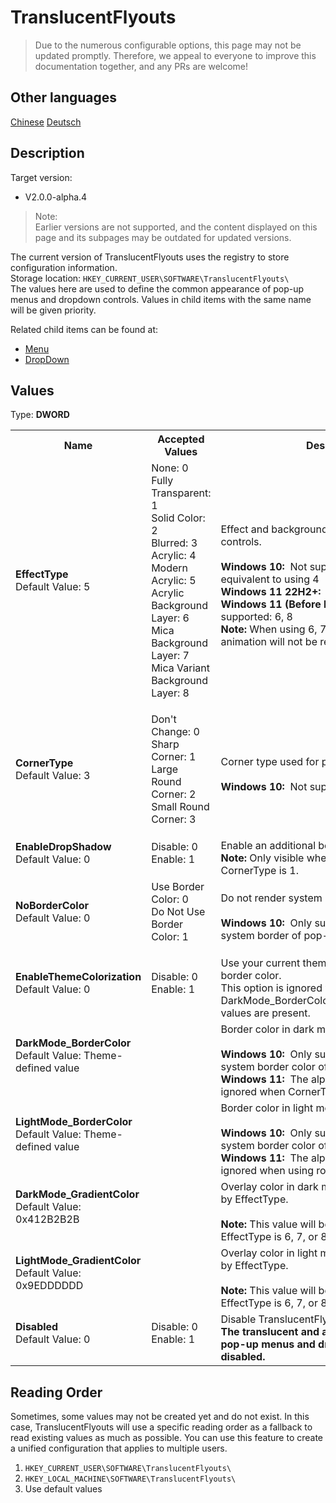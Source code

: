# TranslucentFlyouts
> Due to the numerous configurable options, this page may not be updated promptly.
> Therefore, we appeal to everyone to improve this documentation together, and any PRs are welcome!

## Other languages
[Chinese](../zh-cn/CONFIG.md)
[Deutsch](../de-de/CONFIG.md)

## Description
Target version:
- V2.0.0-alpha.4
> Note:   
> Earlier versions are not supported, and the content displayed on this page and its subpages may be outdated for updated versions.

The current version of TranslucentFlyouts uses the registry to store configuration information.   
Storage location: `HKEY_CURRENT_USER\SOFTWARE\TranslucentFlyouts\`   
The values here are used to define the common appearance of pop-up menus and dropdown controls. Values in child items with the same name will be given priority.

Related child items can be found at:
- [Menu](./Menu/CONFIG.md)
- [DropDown](./DropDown/CONFIG.md)

## Values
Type: <b>DWORD</b>

<table>
<tr>
<th>Name</th>
<th>Accepted Values</th>
<th>Description</th>
</tr>

<tr>
<td width="10%">
<dl>
<dt><b>EffectType</b></dt>
<dt>Default Value: 5</dt>
</dl>
</td>
<td width="20%">
<dl>
<dt>None: 0</dt>
<dt>Fully Transparent: 1</dt>
<dt>Solid Color: 2</dt>
<dt>Blurred: 3</dt>
<dt>Acrylic: 4</dt>
<dt>Modern Acrylic: 5</dt>
<dt>Acrylic Background Layer: 6</dt>
<dt>Mica Background Layer: 7</dt>
<dt>Mica Variant Background Layer: 8</dt>
</dl>
</td>
<td width="30%">
<dt>Effect and background type used for pop-up controls.</dt>
<br>
<dt><b>Windows 10:  </b>Not supported: 6, 7, 8; using 5 is equivalent to using 4</dt>
<dt><b>Windows 11 22H2+:  </b>Not supported: 2, 3</dt>
<b>Windows 11 (Before Build 22000):  </b>Not supported: 6, 8
<dt><b>Note: </b>When using 6, 7, 8, the Fluent Menu animation will not be rendered correctly</dt>
</td>
</tr>

<tr>
<td width="10%">
<dl>
<dt><b>CornerType</b></dt>
<dt>Default Value: 3</dt>
</dl>
</td>
<td width="20%">
<dl>
<dt>Don't Change: 0</dt>
<dt>Sharp Corner: 1</dt>
<dt>Large Round Corner: 2</dt>
<dt>Small Round Corner: 3</dt>
</dl>
</td>
<td width="30%">
<dt>Corner type used for pop-up controls.</dt>
<br>
<dt><b>Windows 10:  </b>Not supported</dt>
</td>
</tr>

<tr>
<td width="10%">
<dl>
<dt><b>EnableDropShadow</b></dt>
<dt>Default Value: 0</dt>
</dl>
</td>
<td width="20%">
<dl>
<dt>Disable: 0</dt>
<dt>Enable: 1</dt>
</dl>
</td>
<td width="30%">
<dt>Enable an additional border with a shadow.</dt>
<b>Note:</b> Only visible when EffectType is 4 or 5 and CornerType is 1.
</td>
</tr>

<tr>
<td width="10%">
<dl>
<dt><b>NoBorderColor</b></dt>
<dt>Default Value: 0</dt>
</dl>
</td>
<td width="20%">
<dl>
<dt>Use Border Color: 0</dt>
<dt>Do Not Use Border Color: 1</dt>
</dl>
</td>
<td width="30%">
<dt>Do not render system borders.</dt>
<br>
<b>Windows 10:  </b>Only supports removing the system border of pop-up menus.</td>
</tr>

<tr>
<td width="10%">
<dl>
<dt><b>EnableThemeColorization</b></dt>
<dt>Default Value: 0</dt>
</dl>
</td>
<td width="20%">
<dl>
<dt>Disable: 0</dt>
<dt>Enable: 1</dt>
</dl>
</td>
<td width="30%">
<dt>Use your current theme color as the system border color.</dt>
<dt>This option is ignored when DarkMode_BorderColor/LightMode_BorderColor values are present.</dt>
</td>
</tr>

<tr>
<td width="10%">
<dl>
<dt><b>DarkMode_BorderColor</b></dt>
<dt>Default Value: Theme-defined value</dt>
</dl>
</td>
<td width="20%">
<dl>
</dl>
</td>
<td width="30%">
<dt>Border color in dark mode (AARRGGBB).</dt>
<br>
<dt><b>Windows 10:  </b>Only supports overriding the system border color of pop-up menus.</dt>
<dt><b>Windows 11:  </b>The alpha channel will always be ignored when CornerType is not 1.</dt>
</td>
</tr>

<tr>
<td width="10%">
<dl>
<dt><b>LightMode_BorderColor</b></dt>
<dt>Default Value: Theme-defined value</dt>
</dl>
</td>
<td width="20%">
<dl>
</dl>
</td>
<td width="30%">
<dt>Border color in light mode (AARRGGBB).</dt>
<br>
<dt><b>Windows 10:  </b>Only supports overriding the system border color of pop-up menus.</dt>
<dt><b>Windows 11:  </b>The alpha channel will always be ignored when using rounded corners.</dt>
</td>
</tr>

<tr>
<td width="10%">
<dl>
<dt><b>DarkMode_GradientColor</b></dt>
<dt>Default Value: 0x412B2B2B</dt>
</dl>
</td>
<td width="20%">
<dl>
</dl>
</td>
<td width="30%">
<dt>Overlay color in dark mode (AARRGGBB), used by EffectType.</dt>
<br>
<b>Note:</b> This value will be ignored when EffectType is 6, 7, or 8.
</td>
</tr>

<tr>
<td width="10%">
<dl>
<dt><b>LightMode_GradientColor</b></dt>
<dt>Default Value: 0x9EDDDDDD</dt>
</dl>
</td>
<td width="20%">
<dl>
</dl>
</td>
<td width="30%">
<dt>Overlay color in light mode (AARRGGBB), used by EffectType.</dt>
<br>
<b>Note:</b> This value will be ignored when EffectType is 6, 7, or 8.
</td>
</tr>

<tr>
<td width="10%">
<dl>
<dt><b>Disabled</b></dt>
<dt>Default Value: 0</dt>
</dl>
</td>
<td width="20%">
<dl>
<dt>Disable: 0</dt>
<dt>Enable: 1</dt>
</dl>
</td>
<td width="30%">
<dt>Disable TranslucentFlyouts.</dt>
<b>The translucent and animation effects for pop-up menus and dropdown controls will be disabled.</b>
</td>
</tr>

</table>

## Reading Order
Sometimes, some values may not be created yet and do not exist. In this case, TranslucentFlyouts will use a specific reading order as a fallback to read existing values as much as possible.
You can use this feature to create a unified configuration that applies to multiple users.

1. `HKEY_CURRENT_USER\SOFTWARE\TranslucentFlyouts\` 
2. `HKEY_LOCAL_MACHINE\SOFTWARE\TranslucentFlyouts\`
3. Use default values
